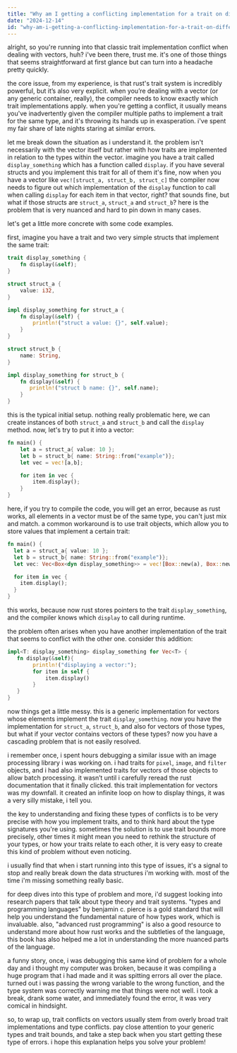 ```yaml
---
title: "Why am I getting a conflicting implementation for a trait on different contents of a vector?"
date: "2024-12-14"
id: "why-am-i-getting-a-conflicting-implementation-for-a-trait-on-different-contents-of-a-vector"
---
```


alright, so you're running into that classic trait implementation conflict when dealing with vectors, huh? i've been there, trust me. it's one of those things that seems straightforward at first glance but can turn into a headache pretty quickly.

the core issue, from my experience, is that rust's trait system is incredibly powerful, but it’s also very explicit. when you’re dealing with a vector (or any generic container, really), the compiler needs to know exactly which trait implementations apply. when you're getting a conflict, it usually means you've inadvertently given the compiler multiple paths to implement a trait for the same type, and it's throwing its hands up in exasperation. i've spent my fair share of late nights staring at similar errors.

let me break down the situation as i understand it. the problem isn't necessarily with the vector itself but rather with how traits are implemented in relation to the types within the vector. imagine you have a trait called `display_something` which has a function called `display`. if you have several structs and you implement this trait for all of them it's fine, now when you have a vector like `vec![struct_a, struct_b, struct_c]` the compiler now needs to figure out which implementation of the `display` function to call when calling `display` for each item in that vector, right? that sounds fine, but what if those structs are `struct_a`, `struct_a` and `struct_b`? here is the problem that is very nuanced and hard to pin down in many cases.

let's get a little more concrete with some code examples.

first, imagine you have a trait and two very simple structs that implement the same trait:

```rust
trait display_something {
    fn display(&self);
}

struct struct_a {
    value: i32,
}

impl display_something for struct_a {
    fn display(&self) {
        println!("struct a value: {}", self.value);
    }
}

struct struct_b {
    name: String,
}

impl display_something for struct_b {
    fn display(&self) {
       println!("struct b name: {}", self.name);
    }
}
```

this is the typical initial setup. nothing really problematic here, we can create instances of both `struct_a` and `struct_b` and call the `display` method. now, let's try to put it into a vector:

```rust
fn main() {
    let a = struct_a{ value: 10 };
    let b = struct_b{ name: String::from("example")};
    let vec = vec![a,b];

    for item in vec {
        item.display();
    }
}
```

here, if you try to compile the code, you will get an error, because as rust works, all elements in a vector must be of the same type, you can't just mix and match. a common workaround is to use trait objects, which allow you to store values that implement a certain trait:

```rust
fn main() {
  let a = struct_a{ value: 10 };
  let b = struct_b{ name: String::from("example")};
  let vec: Vec<Box<dyn display_something>> = vec![Box::new(a), Box::new(b)];

  for item in vec {
    item.display();
  }
}
```

this works, because now rust stores pointers to the trait `display_something`, and the compiler knows which `display` to call during runtime.

the problem often arises when you have another implementation of the trait that seems to conflict with the other one. consider this addition:

```rust
impl<T: display_something> display_something for Vec<T> {
   fn display(&self){
        println!("displaying a vector:");
        for item in self {
            item.display()
        }
   }
}
```

now things get a little messy. this is a generic implementation for vectors whose elements implement the trait `display_something`. now you have the implementation for `struct_a`, `struct_b`, and also for vectors of those types, but what if your vector contains vectors of these types? now you have a cascading problem that is not easily resolved.

i remember once, i spent hours debugging a similar issue with an image processing library i was working on. i had traits for `pixel`, `image`, and `filter` objects, and i had also implemented traits for vectors of those objects to allow batch processing. it wasn’t until i carefully reread the rust documentation that it finally clicked. this trait implementation for vectors was my downfall. it created an infinite loop on how to display things, it was a very silly mistake, i tell you.

the key to understanding and fixing these types of conflicts is to be very precise with how you implement traits, and to think hard about the type signatures you're using. sometimes the solution is to use trait bounds more precisely, other times it might mean you need to rethink the structure of your types, or how your traits relate to each other, it is very easy to create this kind of problem without even noticing.

i usually find that when i start running into this type of issues, it's a signal to stop and really break down the data structures i'm working with. most of the time i'm missing something really basic.

for deep dives into this type of problem and more, i'd suggest looking into research papers that talk about type theory and trait systems. "types and programming languages" by benjamin c. pierce is a gold standard that will help you understand the fundamental nature of how types work, which is invaluable. also, "advanced rust programming" is also a good resource to understand more about how rust works and the subtleties of the language, this book has also helped me a lot in understanding the more nuanced parts of the language.

a funny story, once, i was debugging this same kind of problem for a whole day and i thought my computer was broken, because it was compiling a huge program that i had made and it was spitting errors all over the place. turned out i was passing the wrong variable to the wrong function, and the type system was correctly warning me that things were not well. i took a break, drank some water, and immediately found the error, it was very comical in hindsight.

so, to wrap up, trait conflicts on vectors usually stem from overly broad trait implementations and type conflicts. pay close attention to your generic types and trait bounds, and take a step back when you start getting these type of errors. i hope this explanation helps you solve your problem!

